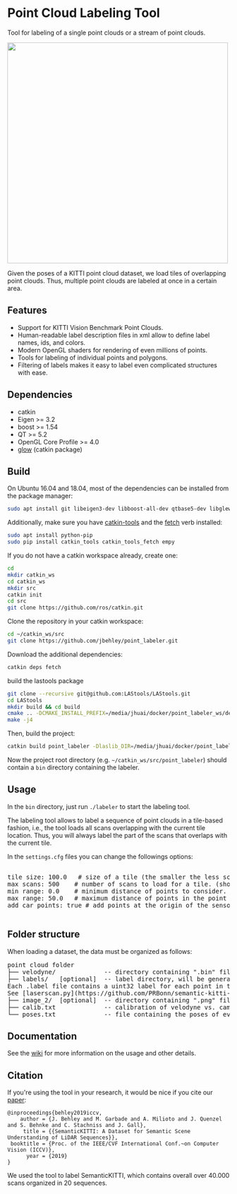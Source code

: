 # Point Cloud Labeling Tool

 Tool for labeling of a single point clouds or a stream of point clouds. 
 
<img src="https://user-images.githubusercontent.com/11506664/63230808-340d5680-c212-11e9-8902-bc08f0f64dc8.png" width=500>

 Given the poses of a KITTI point cloud dataset, we load tiles of overlapping point clouds. Thus, multiple point clouds are labeled at once in a certain area. 

## Features
 - Support for KITTI Vision Benchmark Point Clouds.
 - Human-readable label description files in xml allow to define label names, ids, and colors.
 - Modern OpenGL shaders for rendering of even millions of points.
 - Tools for labeling of individual points and polygons.
 - Filtering of labels makes it easy to label even complicated structures with ease.

## Dependencies

* catkin
* Eigen >= 3.2
* boost >= 1.54
* QT >= 5.2
* OpenGL Core Profile >= 4.0
* [glow](https://github.com/jbehley/glow) (catkin package)
 
## Build
  
On Ubuntu 16.04 and 18.04, most of the dependencies can be installed from the package manager:
```bash
sudo apt install git libeigen3-dev libboost-all-dev qtbase5-dev libglew-dev catkin
```

Additionally, make sure you have [catkin-tools](https://catkin-tools.readthedocs.io/en/latest/) and the [fetch](https://github.com/Photogrammetry-Robotics-Bonn/catkin_tools_fetch) verb installed:
```bash
sudo apt install python-pip
sudo pip install catkin_tools catkin_tools_fetch empy
```

If you do not have a catkin workspace already, create one:
```bash
cd
mkdir catkin_ws
cd catkin_ws
mkdir src
catkin init
cd src
git clone https://github.com/ros/catkin.git
```
Clone the repository in your catkin workspace:
```bash
cd ~/catkin_ws/src
git clone https://github.com/jbehley/point_labeler.git
```
Download the additional dependencies:
```bash
catkin deps fetch
```
build the lastools package
```bash
git clone --recursive git@github.com:LAStools/LAStools.git
cd LAStools
mkdir build && cd build
cmake .. -DCMAKE_INSTALL_PREFIX=/media/jhuai/docker/point_labeler_ws/devel
make -j4
```
Then, build the project:
```bash
catkin build point_labeler -Dlaslib_DIR=/media/jhuai/docker/point_labeler_ws/devel/lib/cmake/LASlib
```
Now the project root directory (e.g. `~/catkin_ws/src/point_labeler`) should contain a `bin` directory containing the labeler.


## Usage


In the `bin` directory, just run `./labeler` to start the labeling tool. 

The labeling tool allows to label a sequence of point clouds in a tile-based fashion, i.e., the tool loads all scans overlapping with the current tile location.
Thus, you will always label the part of the scans that overlaps with the current tile.


In the `settings.cfg` files you can change the followings options:

<pre>

tile size: 100.0   # size of a tile (the smaller the less scans get loaded.)
max scans: 500    # number of scans to load for a tile. (should be maybe 1000), but this currently very memory consuming.
min range: 0.0    # minimum distance of points to consider.
max range: 50.0   # maximum distance of points in the point cloud.
add car points: true # add points at the origin of the sensor possibly caused by the car itself. Default: false.

</pre>




 
## Folder structure

When loading a dataset, the data must be organized as follows:

<pre>
point cloud folder
├── velodyne/             -- directory containing ".bin" files with Velodyne point clouds.   
├── labels/   [optional]  -- label directory, will be generated if not present. Each label file contains the labels for each scan in each sequence. 
Each .label file contains a uint32 label for each point in the corresponding .bin scan. 
See [laserscan.py](https://github.com/PRBonn/semantic-kitti-api/blob/master/auxiliary/laserscan.py) to see how the labels are read.
├── image_2/  [optional]  -- directory containing ".png" files from the color   camera.  
├── calib.txt             -- calibration of velodyne vs. camera. needed for projection of point cloud into camera.  
└── poses.txt             -- file containing the poses of every scan.
</pre>

 

## Documentation

See the [wiki](https://github.com/jbehley/point_labeler/wiki) for more information on the usage and other details.


 ## Citation

If you're using the tool in your research, it would be nice if you cite our [paper](https://arxiv.org/abs/1904.01416):

```
@inproceedings{behley2019iccv,
    author = {J. Behley and M. Garbade and A. Milioto and J. Quenzel and S. Behnke and C. Stachniss and J. Gall},
     title = {{SemanticKITTI: A Dataset for Semantic Scene Understanding of LiDAR Sequences}},
 booktitle = {Proc. of the IEEE/CVF International Conf.~on Computer Vision (ICCV)},
      year = {2019}
}
```

We used the tool to label SemanticKITTI, which contains overall over 40.000 scans organized in 20 sequences. 
